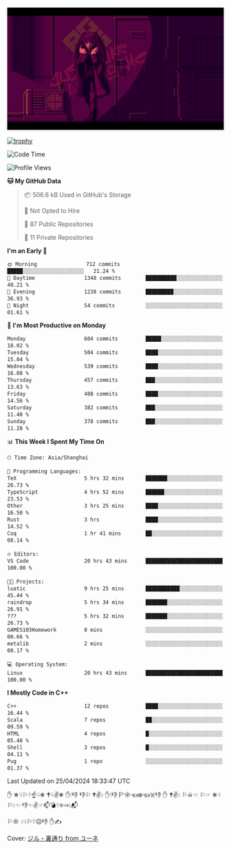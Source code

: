 ![](imgs/main.png)

[![trophy](https://github-profile-trophy.vercel.app/?username=NeilKleistGao&theme=dracula)](https://github.com/ryo-ma/github-profile-trophy)

<!--START_SECTION:waka-->
![Code Time](http://img.shields.io/badge/Code%20Time-916%20hrs%2015%20mins-blue)

![Profile Views](http://img.shields.io/badge/Profile%20Views-0-blue)

**🐱 My GitHub Data** 

> 📦 506.6 kB Used in GitHub's Storage 
 > 
> 🚫 Not Opted to Hire
 > 
> 📜 87 Public Repositories 
 > 
> 🔑 11 Private Repositories 
 > 
**I'm an Early 🐤** 

```text
🌞 Morning                712 commits         █████░░░░░░░░░░░░░░░░░░░░   21.24 % 
🌆 Daytime                1348 commits        ██████████░░░░░░░░░░░░░░░   40.21 % 
🌃 Evening                1238 commits        █████████░░░░░░░░░░░░░░░░   36.93 % 
🌙 Night                  54 commits          ░░░░░░░░░░░░░░░░░░░░░░░░░   01.61 % 
```
📅 **I'm Most Productive on Monday** 

```text
Monday                   604 commits         █████░░░░░░░░░░░░░░░░░░░░   18.02 % 
Tuesday                  504 commits         ████░░░░░░░░░░░░░░░░░░░░░   15.04 % 
Wednesday                539 commits         ████░░░░░░░░░░░░░░░░░░░░░   16.08 % 
Thursday                 457 commits         ███░░░░░░░░░░░░░░░░░░░░░░   13.63 % 
Friday                   488 commits         ████░░░░░░░░░░░░░░░░░░░░░   14.56 % 
Saturday                 382 commits         ███░░░░░░░░░░░░░░░░░░░░░░   11.40 % 
Sunday                   378 commits         ███░░░░░░░░░░░░░░░░░░░░░░   11.28 % 
```


📊 **This Week I Spent My Time On** 

```text
🕑︎ Time Zone: Asia/Shanghai

💬 Programming Languages: 
TeX                      5 hrs 32 mins       ███████░░░░░░░░░░░░░░░░░░   26.73 % 
TypeScript               4 hrs 52 mins       ██████░░░░░░░░░░░░░░░░░░░   23.53 % 
Other                    3 hrs 25 mins       ████░░░░░░░░░░░░░░░░░░░░░   16.50 % 
Rust                     3 hrs               ████░░░░░░░░░░░░░░░░░░░░░   14.52 % 
Coq                      1 hr 41 mins        ██░░░░░░░░░░░░░░░░░░░░░░░   08.14 % 

🔥 Editors: 
VS Code                  20 hrs 43 mins      █████████████████████████   100.00 % 

🐱‍💻 Projects: 
luatic                   9 hrs 25 mins       ███████████░░░░░░░░░░░░░░   45.44 % 
raindrop                 5 hrs 34 mins       ███████░░░░░░░░░░░░░░░░░░   26.91 % 
???                      5 hrs 32 mins       ███████░░░░░░░░░░░░░░░░░░   26.73 % 
GAMES103Homework         8 mins              ░░░░░░░░░░░░░░░░░░░░░░░░░   00.66 % 
metalib                  2 mins              ░░░░░░░░░░░░░░░░░░░░░░░░░   00.17 % 

💻 Operating System: 
Linux                    20 hrs 43 mins      █████████████████████████   100.00 % 
```

**I Mostly Code in C++** 

```text
C++                      12 repos            ████░░░░░░░░░░░░░░░░░░░░░   16.44 % 
Scala                    7 repos             ██░░░░░░░░░░░░░░░░░░░░░░░   09.59 % 
HTML                     4 repos             █░░░░░░░░░░░░░░░░░░░░░░░░   05.48 % 
Shell                    3 repos             █░░░░░░░░░░░░░░░░░░░░░░░░   04.11 % 
Pug                      1 repo              ░░░░░░░░░░░░░░░░░░░░░░░░░   01.37 % 
```




 Last Updated on 25/04/2024 18:33:47 UTC
<!--END_SECTION:waka-->

✋ ❄☟⚐🕆☝☟❄ 🕈☟✌❄ ✋🕯👎 👎⚐ 🕈✌💧 ✋🕯👎 🏱☼☜❄☜☠👎 ✋ 🕈✌💧 ⚐☠☜ ⚐☞ ❄☟⚐💧☜ 👎☜✌☞📫💣🕆❄☜💧📬

⚐☼ 💧☟⚐🕆☹👎 ✋✍

Cover: [ジル・裏通り from ユーネ](https://www.pixiv.net/artworks/62127066)

